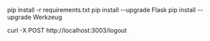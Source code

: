 pip install -r requirements.txt
pip install --upgrade Flask
pip install --upgrade Werkzeug



curl -X POST http://localhost:3003/logout
